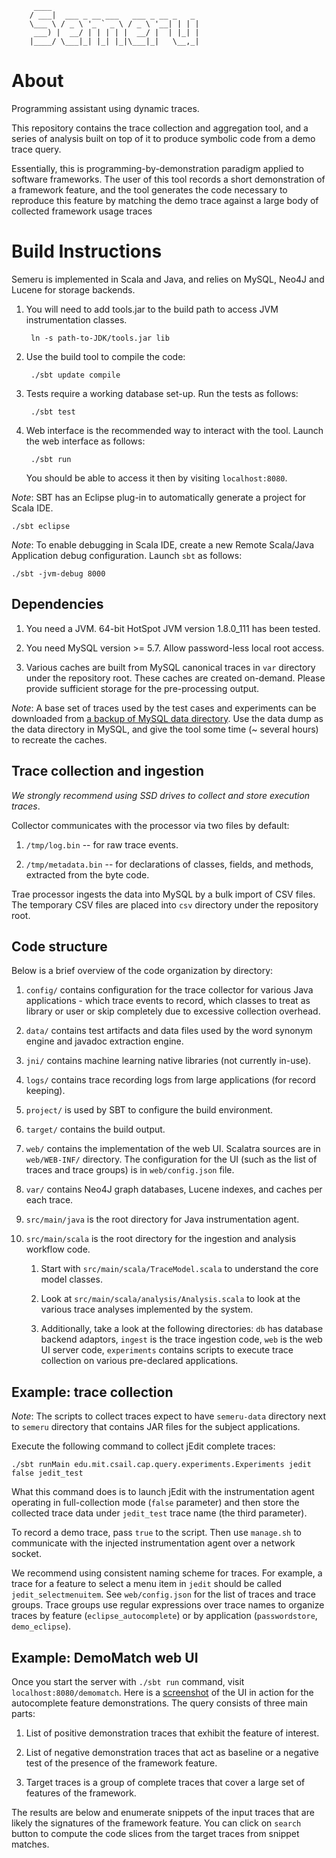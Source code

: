 ```
     ____
    / ___|  ___ _ __ ___   ___ _ __ _   _
    \___ \ / _ \ '_ ` _ \ / _ \ '__| | | |
     ___) |  __/ | | | | |  __/ |  | |_| |
    |____/ \___|_| |_| |_|\___|_|   \__,_|
```

About
=====

Programming assistant using dynamic traces.

This repository contains the trace collection and aggregation tool, and a series of analysis
built on top of it to produce symbolic code from a demo trace query.

Essentially, this is programming-by-demonstration paradigm applied to software frameworks.
The user of this tool records a short demonstration of a framework feature, and the tool generates the code
necessary to reproduce this feature by matching the demo trace against a large body of collected framework usage traces

Build Instructions
==================

Semeru is implemented in Scala and Java, and relies on MySQL, Neo4J and Lucene for storage backends.

1. You will need to add tools.jar to the build path to access JVM instrumentation classes.

        ln -s path-to-JDK/tools.jar lib

2. Use the build tool to compile the code:

        ./sbt update compile
    
3. Tests require a working database set-up. Run the tests as follows:
     
        ./sbt test

4. Web interface is the recommended way to interact with the tool. Launch the web interface as follows:

        ./sbt run
    
   You should be able to access it then by visiting `localhost:8080`.

_Note_:
SBT has an Eclipse plug-in to automatically generate a project for Scala IDE.

    ./sbt eclipse

_Note_:
To enable debugging in Scala IDE, create a new Remote Scala/Java Application debug configuration. Launch `sbt` as follows:

    ./sbt -jvm-debug 8000
    
## Dependencies

1. You need a JVM. 64-bit HotSpot JVM version 1.8.0_111 has been tested.

2. You need MySQL version >= 5.7. Allow password-less local root access.

3. Various caches are built from MySQL canonical traces in `var` directory under the repository root. These caches are created on-demand. Please provide sufficient storage for the pre-processing output.

_Note_:
A base set of traces used by the test cases and experiments can be downloaded from [a backup of MySQL data directory](http://groups.csail.mit.edu/cap/semeru/semeru-dataset.tar.gz). Use the data dump as the data directory in MySQL, and give the tool some time (~ several hours) to recreate the caches.

## Trace collection and ingestion

_We strongly recommend using SSD drives to collect and store execution traces_.

Collector communicates with the processor via two files by default:

1. `/tmp/log.bin` -- for raw trace events.

2. `/tmp/metadata.bin` -- for declarations of classes, fields, and methods, extracted from the byte code.

Trae processor ingests the data into MySQL by a bulk import of CSV files. The temporary CSV files are placed into `csv` directory under the repository root.

## Code structure

Below is a brief overview of the code organization by directory:

1. `config/` contains configuration for the trace collector for various Java applications - which trace events to record, which classes to treat as library or user or skip completely due to excessive collection overhead.

2. `data/` contains test artifacts and data files used by the word synonym engine and javadoc extraction engine.

3. `jni/` contains machine learning native libraries (not currently in-use).

4. `logs/` contains trace recording logs from large applications (for record keeping).

5. `project/` is used by SBT to configure the build environment.

6. `target/` contains the build output.

7. `web/` contains the implementation of the web UI. Scalatra sources are in `web/WEB-INF/` directory. The configuration for the UI (such as the list of traces and trace groups) is in `web/config.json` file.

8. `var/` contains Neo4J graph databases, Lucene indexes, and caches per each trace.

9. `src/main/java` is the root directory for Java instrumentation agent.

10. `src/main/scala` is the root directory for the ingestion and analysis workflow code.

    1. Start with `src/main/scala/TraceModel.scala` to understand the core model classes.
    
    2. Look at `src/main/scala/analysis/Analysis.scala` to look at the various trace analyses implemented by the system.
    
    3. Additionally, take a look at the following directories: `db` has database backend adaptors, `ingest` is the trace ingestion code, `web` is the web UI server code, `experiments` contains scripts to execute trace collection on various pre-declared applications.

## Example: trace collection

_Note_:
The scripts to collect traces expect to have `semeru-data` directory next to `semeru` directory that contains JAR files for the subject applications. 

Execute the following command to collect jEdit complete traces:

    ./sbt runMain edu.mit.csail.cap.query.experiments.Experiments jedit false jedit_test

What this command does is to launch jEdit with the instrumentation agent operating in full-collection mode (`false` parameter) and then store the collected trace data under `jedit_test` trace name (the third parameter). 

To record a demo trace, pass `true` to the script. Then use `manage.sh` to communicate with the injected instrumentation agent over a network socket.

We recommend using consistent naming scheme for traces. For example, a trace for a feature to select a menu item in `jedit` should be called  `jedit_selectmenuitem`. See `web/config.json` for the list of traces and trace groups. Trace groups use regular expressions over trace names to organize traces by feature (`eclipse_autocomplete`) or by application (`passwordstore`, `demo_eclipse`).

## Example: DemoMatch web UI

Once you start the server with `./sbt run` command, visit `localhost:8080/demomatch`. Here is a [screenshot](doc/demomatch-webui.PDF) of the UI in action for the autocomplete feature demonstrations. The query consists of three main parts:

1. List of positive demonstration traces that exhibit the feature of interest.

2. List of negative demonstration traces that act as baseline or a negative test of the presence of the framework feature.

3. Target traces is a group of complete traces that cover a large set of features of the framework.

The results are below and enumerate snippets of the input traces that are likely the signatures of the framework feature. You can click on `search` button to compute the code slices from the target traces from snippet matches.
